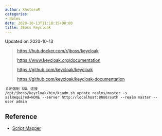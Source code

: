 ```yaml
---
author: XhstormR
categories:
- Notes
date: 2020-10-13T11:18:15+08:00
title: JBoss Keycloak
---
```


<!--more-->

Updated on 2020-10-13

> https://hub.docker.com/r/jboss/keycloak
>
> https://www.keycloak.org/documentation
>
> https://github.com/keycloak/keycloak
>
> https://github.com/keycloak/keycloak-documentation

```
关闭强制 SSL 连接
/opt/jboss/keycloak/bin/kcadm.sh update realms/master -s sslRequired=NONE --server http://localhost:8080/auth --realm master --user admin
```

## Reference
* [Script Mapper](https://github.com/keycloak/keycloak/blob/master/services/src/main/java/org/keycloak/protocol/oidc/mappers/ScriptBasedOIDCProtocolMapper.java#L144)
